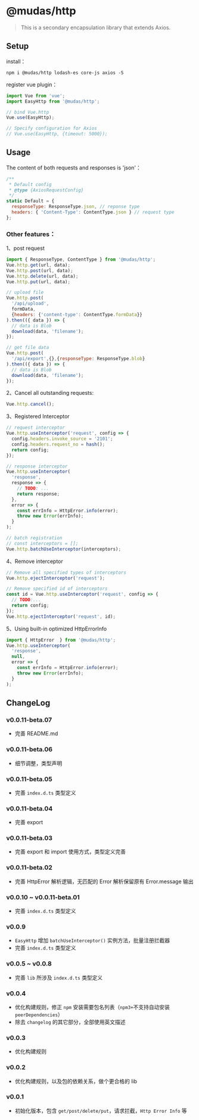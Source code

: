 # @mudas/http

> This is a secondary encapsulation library that extends Axios.

## Setup
install：
```npm
npm i @mudas/http lodash-es core-js axios -S
```

register vue plugin：
```js
import Vue from 'vue';
import EasyHttp from '@mudas/http';

// bind Vue.http
Vue.use(EasyHttp);

// Specify configuration for Axios
// Vue.use(EasyHttp, {timeout: 5000});
```

## Usage
The content of both requests and responses is 'json'：
```js
/**
 * Default config
 * @type {AxiosRequestConfig}
 */
static Default = {
  responseType: ResponseType.json, // reponse type
  headers: { 'Content-Type': ContentType.json } // request type
};
```

### Other features：
1、post request
```js
import { ResponseType, ContentType } from '@mudas/http';
Vue.http.get(url, data);
Vue.http.post(url, data);
Vue.http.delete(url, data);
Vue.http.put(url, data);

// upload file
Vue.http.post(
  '/api/upload',
  formData,
  {headers: {'content-type': ContentType.formData}}
).then(({ data }) => {
  // data is Blob
  download(data, 'filename');
});

// get file data
Vue.http.post(
  '/api/export',{},{responseType: ResponseType.blob}
).then(({ data }) => {
  // data is Blob
  download(data, 'filename');
});
```

2、Cancel all outstanding requests:
```js
Vue.http.cancel();
```

3、Registered Interceptor
```js
// request interceptor
Vue.http.useInterceptor('request', config => {
  config.headers.invoke_source = '2101';
  config.headers.request_no = hash();
  return config;
});

// response interceptor
Vue.http.useInterceptor(
  'response',
  response => {
    // TODO: ...
    return response;
  },
  error => {
    const errInfo = HttpError.info(error);
    throw new Error(errInfo);
  }
);

// batch registration
// const interceptors = [];
Vue.http.batchUseInterceptor(interceptors);
```

4、Remove interceptor
```js
// Remove all specified types of interceptors
Vue.http.ejectInterceptor('request');

// Remove specified id of interceptors
const id = Vue.http.useInterceptor('request', config => {
  // TODO:...
  return config;
});
Vue.http.ejectInterceptor('request', id);
```

5、Using built-in optimized HttpErrorInfo
```js
import { HttpError  } from '@mudas/http';
Vue.http.useInterceptor(
  'response',
  null,
  error => {
    const errInfo = HttpError.info(error);
    throw new Error(errInfo);
  }
);
```

## ChangeLog
### v0.0.11-beta.07
- 完善 README.md

### v0.0.11-beta.06
- 细节调整，类型声明

### v0.0.11-beta.05
- 完善 `index.d.ts` 类型定义

### v0.0.11-beta.04
- 完善 export

### v0.0.11-beta.03
- 完善 export 和 import 使用方式，类型定义完善

### v0.0.11-beta.02
- 完善 HttpError 解析逻辑，无匹配的 Error 解析保留原有 Error.message 输出

### v0.0.10 ~ v0.0.11-beta.01
- 完善 `index.d.ts` 类型定义

### v0.0.9
- `EasyHttp` 增加 `batchUseInterceptor()` 实例方法，批量注册拦截器
- 完善 `index.d.ts` 类型定义

### v0.0.5 ~ v0.0.8
- 完善 `lib` 所涉及 `index.d.ts` 类型定义

### v0.0.4
- 优化构建规则，修正 `npm` 安装需要包名列表（`npm3+`不支持自动安装`peerDependencies`）
- 除去 `changelog` 的其它部分，全部使用英文描述

### v0.0.3
- 优化构建规则

### v0.0.2
- 优化构建规则，以及包的依赖关系，做个更合格的 lib

### v0.0.1
- 初始化版本，包含 `get/post/delete/put`，请求拦截，`Http Error Info` 等
